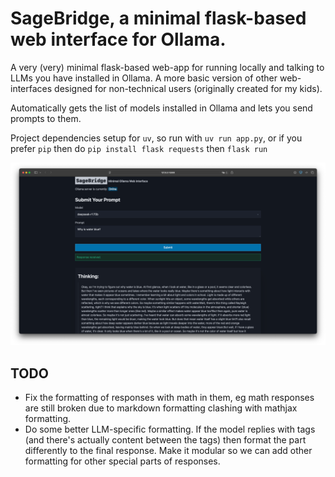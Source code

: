 # SageBridge, a minimal flask-based web interface for Ollama.

A very (very) minimal flask-based web-app for running locally and talking to LLMs you have installed in Ollama. A more basic version of other web-interfaces designed for non-technical users (originally created for my kids).

Automatically gets the list of models installed in Ollama and lets you send prompts to them.

Project dependencies setup for `uv`, so run with `uv run app.py`, or if you prefer `pip` then do `pip install flask requests` then `flask run`

![Screenshot of SageBridge](https://raw.githubusercontent.com/senwerks/Flask-to-Ollama/refs/heads/main/sagebridge-minimal-ollama-web-interface.png)

## TODO

- Fix the formatting of responses with math in them, eg math responses are still broken due to markdown formatting clashing with mathjax formatting.
- Do some better LLM-specific formatting. If the model replies with <think> tags (and there's actually content between the tags) then format the <think> part differently to the final response. Make it modular so we can add other formatting for other special parts of responses.